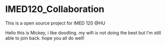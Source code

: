 # IMED120_Collaboration
This is a open source project for IMED 120 @HU

Hello this is Mickey, i like doodling. my wifi is not doing the best but I'm still able to join back. hope you all do well!